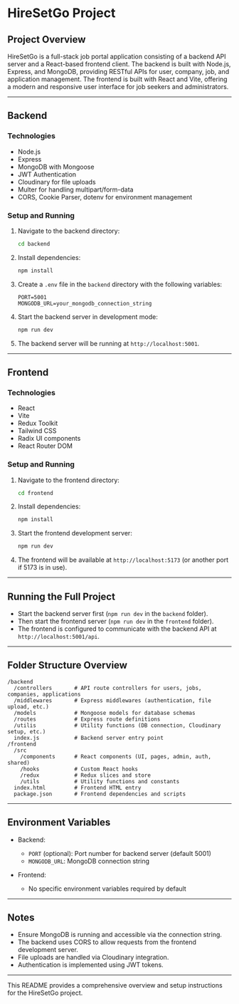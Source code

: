# HireSetGo Project

## Project Overview
HireSetGo is a full-stack job portal application consisting of a backend API server and a React-based frontend client. The backend is built with Node.js, Express, and MongoDB, providing RESTful APIs for user, company, job, and application management. The frontend is built with React and Vite, offering a modern and responsive user interface for job seekers and administrators.

---

## Backend

### Technologies
- Node.js
- Express
- MongoDB with Mongoose
- JWT Authentication
- Cloudinary for file uploads
- Multer for handling multipart/form-data
- CORS, Cookie Parser, dotenv for environment management

### Setup and Running

1. Navigate to the backend directory:
   ```bash
   cd backend
   ```

2. Install dependencies:
   ```bash
   npm install
   ```

3. Create a `.env` file in the `backend` directory with the following variables:
   ```
   PORT=5001
   MONGODB_URL=your_mongodb_connection_string
   ```

4. Start the backend server in development mode:
   ```bash
   npm run dev
   ```

5. The backend server will be running at `http://localhost:5001`.

---

## Frontend

### Technologies
- React
- Vite
- Redux Toolkit
- Tailwind CSS
- Radix UI components
- React Router DOM

### Setup and Running

1. Navigate to the frontend directory:
   ```bash
   cd frontend
   ```

2. Install dependencies:
   ```bash
   npm install
   ```

3. Start the frontend development server:
   ```bash
   npm run dev
   ```

4. The frontend will be available at `http://localhost:5173` (or another port if 5173 is in use).

---

## Running the Full Project

- Start the backend server first (`npm run dev` in the `backend` folder).
- Then start the frontend server (`npm run dev` in the `frontend` folder).
- The frontend is configured to communicate with the backend API at `http://localhost:5001/api`.

---

## Folder Structure Overview

```
/backend
  /controllers       # API route controllers for users, jobs, companies, applications
  /middlewares       # Express middlewares (authentication, file upload, etc.)
  /models            # Mongoose models for database schemas
  /routes            # Express route definitions
  /utilis            # Utility functions (DB connection, Cloudinary setup, etc.)
  index.js           # Backend server entry point
/frontend
  /src
    /components      # React components (UI, pages, admin, auth, shared)
    /hooks           # Custom React hooks
    /redux           # Redux slices and store
    /utils           # Utility functions and constants
  index.html         # Frontend HTML entry
  package.json       # Frontend dependencies and scripts
```

---

## Environment Variables

- Backend:
  - `PORT` (optional): Port number for backend server (default 5001)
  - `MONGODB_URL`: MongoDB connection string

- Frontend:
  - No specific environment variables required by default

---

## Notes

- Ensure MongoDB is running and accessible via the connection string.
- The backend uses CORS to allow requests from the frontend development server.
- File uploads are handled via Cloudinary integration.
- Authentication is implemented using JWT tokens.

---

This README provides a comprehensive overview and setup instructions for the HireSetGo project.
